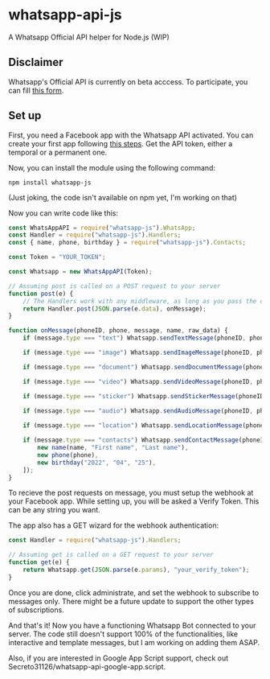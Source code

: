 # whatsapp-api-js
A Whatsapp Official API helper for Node.js (WIP)

## Disclaimer

Whatsapp's Official API is currently on beta acccess.
To participate, you can fill [this form](https://www.facebook.com/business/m/whatsapp/business-api).

## Set up

First, you need a Facebook app with the Whatsapp API activated.
You can create your first app following [this steps](https://developers.facebook.com/docs/whatsapp/getting-started/signing-up).
Get the API token, either a temporal or a permanent one.

Now, you can install the module using the following command:

```
npm install whatsapp-js
```
(Just joking, the code isn't available on npm yet, I'm working on that)


Now you can write code like this:

```js
const WhatsAppAPI = require("whatsapp-js").WhatsApp;
const Handler = require("whatsapp-js").Handlers;
const { name, phone, birthday } = require("whatsapp-js").Contacts;

const Token = "YOUR_TOKEN";

const Whatsapp = new WhatsAppAPI(Token);

// Assuming post is called on a POST request to your server
function post(e) {
    // The Handlers work with any middleware, as long as you pass the correct data
    return Handler.post(JSON.parse(e.data), onMessage);
}

function onMessage(phoneID, phone, message, name, raw_data) {
    if (message.type === "text") Whatsapp.sendTextMessage(phoneID, phone, `*${name}* said:\n\n${message.text.body}`);

    if (message.type === "image") Whatsapp.sendImageMessage(phoneID, phone, message.image.id, true, `Nice photo, ${name}`);

    if (message.type === "document") Whatsapp.sendDocumentMessage(phoneID, phone, message.document.id, true, undefined, "Our document");

    if (message.type === "video") Whatsapp.sendVideoMessage(phoneID, phone, "a_video_url_goes_here");

    if (message.type === "sticker") Whatsapp.sendStickerMessage(phoneID, phone, "a_sticker_url_goes_here");

    if (message.type === "audio") Whatsapp.sendAudioMessage(phoneID, phone, message.audio.id, true);
    
    if (message.type === "location") Whatsapp.sendLocationMessage(phoneID, phone, 0, 0);

    if (message.type === "contacts") Whatsapp.sendContactMessage(phoneID, phone, [
        new name(name, "First name", "Last name"),
        new phone(phone),
        new birthday("2022", "04", "25"),
    ]);
}
```

To recieve the post requests on message, you must setup the webhook at your Facebook app.
While setting up, you will be asked a Verify Token. This can be any string you want.

The app also has a GET wizard for the webhook authentication:

```js
const Handler = require("whatsapp-js").Handlers;

// Assuming get is called on a GET request to your server
function get(e) {
    return Whatsapp.get(JSON.parse(e.params), "your_verify_token");
}
```

Once you are done, click administrate, and set the webhook to subscribe to messages only.
There might be a future update to support the other types of subscriptions.

And that's it! Now you have a functioning Whatsapp Bot connected to your server.
The code still doesn't support 100% of the functionalities, like interactive and template messages,
but I am working on adding them ASAP.

Also, if you are interested in Google App Script support, check out Secreto31126/whatsapp-api-google-app.script.
